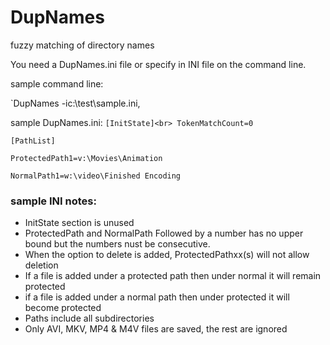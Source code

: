 # DupNames
fuzzy matching of directory names

You need a DupNames.ini file or specify in INI file on the command line.

sample command line:<p>
`DupNames -ic:\test\sample.ini,

sample DupNames.ini:
`[InitState]<br>
TokenMatchCount=0`

`[PathList]`

`ProtectedPath1=v:\Movies\Animation`

`NormalPath1=w:\video\Finished Encoding`

### sample INI notes:
- InitState section is unused
- ProtectedPath and NormalPath Followed by a number has no upper bound but the numbers nust be consecutive.
- When the option to delete is added, ProtectedPathxx(s) will not allow deletion
- If a file is added under a protected path then under normal it will remain protected
- if a file is added under a normal path then under protected it will become protected
- Paths include all subdirectories
- Only AVI, MKV, MP4 & M4V files are saved, the rest are ignored
